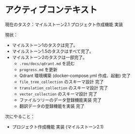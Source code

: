 # アクティブコンテキスト

現在のタスク：マイルストーン2.1 プロジェクト作成機能 実装

現状：
* マイルストーン1のタスクは完了。
* マイルストーン1.5のタスクはすべて完了。
* マイルストーン2のタスクは一部完了。
    * `.roo/docs/qdrant.md` を読む
    * `progress.md` を更新
    * Qdrant 環境構築 (docker-compose.yml 作成、起動) 完了
    * `file_tree_collection` のスキーマ設計 完了
    * `translation_collection` のスキーマ設計 完了
    * `vector_collection` のスキーマ設計 完了
    * ファイルツリーのデータ登録機能実装 完了
    * 翻訳データの登録機能を実装 完了

次にやること：
* プロジェクト作成機能 実装 (マイルストーン2.1)
